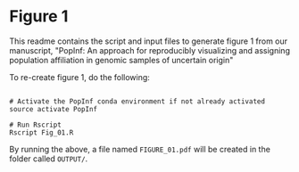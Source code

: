 # Figure 1
This readme contains the script and input files to generate figure 1 from our manuscript, "PopInf: An approach for reproducibly visualizing and assigning population affiliation in genomic samples of uncertain origin"


To re-create figure 1, do the following:
```

# Activate the PopInf conda environment if not already activated
source activate PopInf

# Run Rscript
Rscript Fig_01.R

```

By running the above, a file named `FIGURE_01.pdf` will be created in the folder called `OUTPUT/`.
